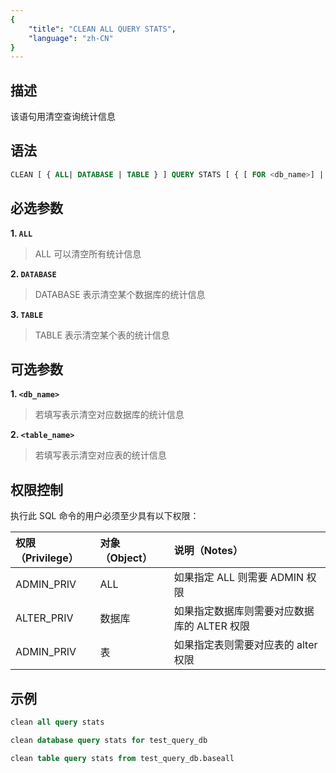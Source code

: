```yaml
---
{
    "title": "CLEAN ALL QUERY STATS",
    "language": "zh-CN"
}
---
```


## 描述

该语句用清空查询统计信息

## 语法

```sql
CLEAN [ { ALL| DATABASE | TABLE } ] QUERY STATS [ { [ FOR <db_name>] | [ { FROM | IN } ] <table_name>]];
```

## 必选参数

**1. `ALL`**

> ALL 可以清空所有统计信息

**2. `DATABASE`**

> DATABASE 表示清空某个数据库的统计信息

**3. `TABLE`**

> TABLE 表示清空某个表的统计信息

## 可选参数

**1. `<db_name>`**

> 若填写表示清空对应数据库的统计信息

**2. `<table_name>`**

> 若填写表示清空对应表的统计信息


## 权限控制

执行此 SQL 命令的用户必须至少具有以下权限：

| 权限（Privilege） | 对象（Object） | 说明（Notes）                 |
|:--------------|:-----------|:--------------------------|
| ADMIN_PRIV         | ALL        | 如果指定 ALL 则需要 ADMIN 权限     |
| ALTER_PRIV         | 数据库          | 如果指定数据库则需要对应数据库的 ALTER 权限 |
| ADMIN_PRIV         | 表          | 如果指定表则需要对应表的 alter 权限     |


## 示例

```sql
clean all query stats
```

```sql
clean database query stats for test_query_db
```

```sql
clean table query stats from test_query_db.baseall
```


